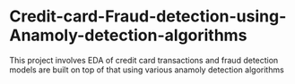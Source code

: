 # Credit-card-Fraud-detection-using-Anamoly-detection-algorithms
 This project involves EDA of credit card transactions and fraud detection models are built on top of that using various anamoly detection algorithms
